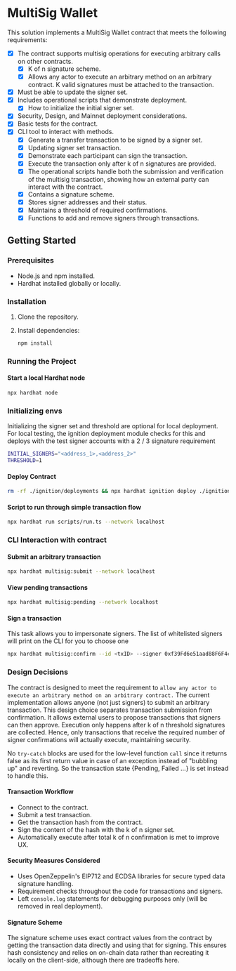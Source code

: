 # MultiSig Wallet

This solution implements a MultiSig Wallet contract that meets the following requirements:

-   [x] The contract supports multisig operations for executing arbitrary calls on other contracts.
    -   [x] K of n signature scheme.
    -   [x] Allows any actor to execute an arbitrary method on an arbitrary contract. K valid signatures must be attached to the transaction.
-   [x] Must be able to update the signer set.
-   [x] Includes operational scripts that demonstrate deployment.
    -   [x] How to initialize the initial signer set.
-   [x] Security, Design, and Mainnet deployment considerations.
-   [x] Basic tests for the contract.
-   [x] CLI tool to interact with methods.
    -   [x] Generate a transfer transaction to be signed by a signer set.
    -   [x] Updating signer set transaction.
    -   [x] Demonstrate each participant can sign the transaction.
    -   [x] Execute the transaction only after k of n signatures are provided.
    -   [x] The operational scripts handle both the submission and verification of the multisig transaction, showing how an external party can interact with the contract.
    -   [x] Contains a signature scheme.
    -   [x] Stores signer addresses and their status.
    -   [x] Maintains a threshold of required confirmations.
    -   [x] Functions to add and remove signers through transactions.

## Getting Started

### Prerequisites

-   Node.js and npm installed.
-   Hardhat installed globally or locally.

### Installation

1.  Clone the repository.
2.  Install dependencies:

    ```bash
    npm install
    ```

### Running the Project

#### Start a local Hardhat node

```bash
npx hardhat node
```


### Initializing envs
Initializing the signer set and threshold are optional for local deployment. For local testing, the ignition deployment module checks for this and deploys with the test signer accounts with a 2 / 3 signature requirement

```bash
INITIAL_SIGNERS="<address_1>,<address_2>"
THRESHOLD=1
```
#### Deploy Contract
```bash
rm -rf ./ignition/deployments && npx hardhat ignition deploy ./ignition/modules/MultiSigWallet.ts --network localhost
```

#### Script to run through simple transaction flow
```bash
npx hardhat run scripts/run.ts --network localhost
```

### CLI Interaction with contract

#### Submit an arbitrary transaction

```bash
npx hardhat multisig:submit --network localhost
```

#### View pending transactions
```bash
npx hardhat multisig:pending --network localhost
```

#### Sign a transaction 

This task allows you to impersonate signers. The list of whitelisted signers will print on the CLI for you to choose one

```bash
npx hardhat multisig:confirm --id <txID> --signer 0xf39Fd6e51aad88F6F4ce6aB8827279cffFb92266 --network localhost
```

### Design Decisions
The contract is designed to meet the requirement to `allow any actor to execute an arbitrary method on an arbitrary contract.` The current implementation allows anyone (not just signers) to submit an arbitrary transaction. This design choice separates transaction submission from confirmation. It allows external users to propose transactions that signers can then approve. Execution only happens after k of n threshold signatures are collected. Hence, only transactions that receive the required number of signer confirmations will actually execute, maintaining security.

No `try-catch` blocks are used for the low-level function `call` since it returns false as its first return value in case of an exception instead of "bubbling up" and reverting. So the transaction state {Pending, Failed ...} is set instead to handle this.


#### Transaction Workflow
- Connect to the contract.
- Submit a test transaction.
- Get the transaction hash from the contract.
- Sign the content of the hash with the k of n signer set.
- Automatically execute after total k of n confirmation is met to improve UX.


#### Security Measures Considered
- Uses OpenZeppelin's EIP712 and ECDSA libraries for secure typed data signature handling.
- Requirement checks throughout the code for transactions and signers.
- Left `console.log` statements for debugging purposes only (will be removed in real deployment).

#### Signature Scheme
The signature scheme uses exact contract values from the contract by getting the transaction data directly and using that for signing. This ensures hash consistency and relies on on-chain data rather than recreating it locally on the client-side, although there are tradeoffs here.